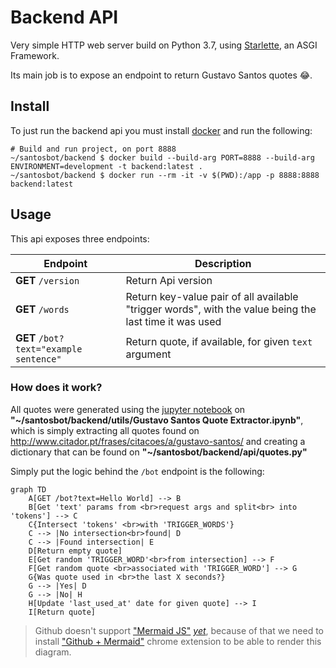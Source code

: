 # Backend API

Very simple HTTP web server build on Python 3.7, using [Starlette](https://www.starlette.io/), an ASGI Framework.

Its main job is to expose an endpoint to return Gustavo Santos quotes 😂.

## Install 

To just run the backend api you must install [docker](https://docs.docker.com/get-docker/) and run the following:

```shell script
# Build and run project, on port 8888
~/santosbot/backend $ docker build --build-arg PORT=8888 --build-arg ENVIRONMENT=development -t backend:latest .
~/santosbot/backend $ docker run --rm -it -v $(PWD):/app -p 8888:8888 backend:latest 
```

## Usage

This api exposes three endpoints:

| Endpoint | Description |
| ----- | ----- | 
| **GET** `/version` | Return Api version | 
| **GET** `/words` | Return key-value pair of all available "trigger words", with the value being the last time it was used |
| **GET** `/bot?text="example sentence"` | Return quote, if available, for given `text` argument |  


### How does it work?

All quotes were generated using the [jupyter notebook](https://jupyter.org/) on **"~/santosbot/backend/utils/Gustavo Santos Quote Extractor.ipynb"**, 
which is simply extracting all quotes found on http://www.citador.pt/frases/citacoes/a/gustavo-santos/ and creating a dictionary that can be found on **"~/santosbot/backend/api/quotes.py"**

Simply put the logic behind the `/bot` endpoint is the following:

```mermaid
graph TD
    A[GET /bot?text=Hello World] --> B
    B[Get 'text' params from <br>request args and split<br> into 'tokens'] --> C
    C{Intersect 'tokens' <br>with 'TRIGGER_WORDS'}
    C --> |No intersection<br>found| D
    C --> |Found intersection| E
    D[Return empty quote]
    E[Get random 'TRIGGER_WORD'<br>from intersection] --> F
    F[Get random quote <br>associated with 'TRIGGER_WORD'] --> G
    G{Was quote used in <br>the last X seconds?}
    G --> |Yes| D
    G --> |No| H
    H[Update 'last_used_at' date for given quote] --> I
    I[Return quote]
```

> Github doesn't support ["Mermaid JS"](https://mermaidjs.github.io/#/) [*yet*](https://github.community/t5/How-to-use-Git-and-GitHub/Feature-Request-Support-Mermaid-markdown-graph-diagrams-in-md/td-p/21967#), 
> because of that we need to install ["Github + Mermaid"](https://chrome.google.com/webstore/detail/github-%20-mermaid/goiiopgdnkogdbjmncgedmgpoajilohe) chrome extension to be able to render this diagram. 


